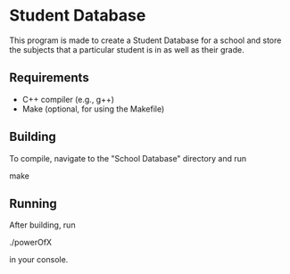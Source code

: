 # Student Database

This program is made to create a Student Database for a school and store the subjects that a particular student is in as well as their grade.

## Requirements

- C++ compiler (e.g., g++)
- Make (optional, for using the Makefile)

## Building

To compile, navigate to the "School Database" directory and run

make

## Running 

After building, run

./powerOfX

in your console.